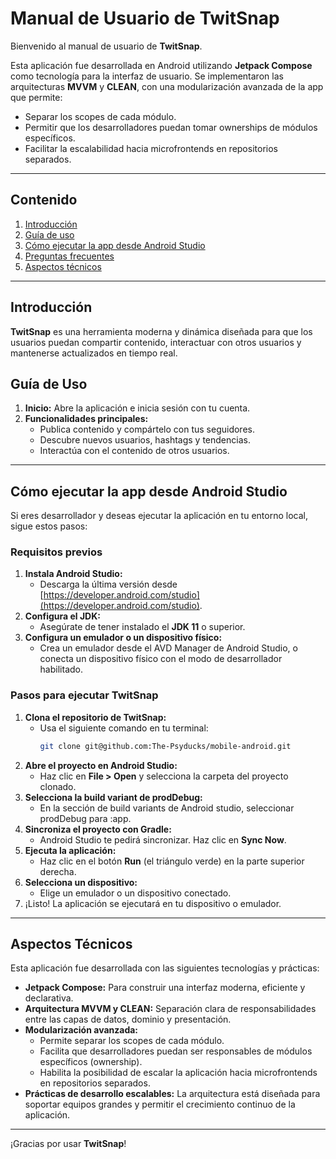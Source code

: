 # Manual de Usuario de TwitSnap

Bienvenido al manual de usuario de **TwitSnap**.

Esta aplicación fue desarrollada en Android utilizando **Jetpack Compose** como tecnología para la interfaz de usuario. Se implementaron las arquitecturas **MVVM** y **CLEAN**, con una modularización avanzada de la app que permite:

- Separar los scopes de cada módulo.
- Permitir que los desarrolladores puedan tomar ownerships de módulos específicos.
- Facilitar la escalabilidad hacia microfrontends en repositorios separados.

---

## Contenido
1. [Introducción](#introducción)
2. [Guía de uso](#guía-de-uso)
3. [Cómo ejecutar la app desde Android Studio](#cómo-ejecutar-la-app-desde-android-studio)
4. [Preguntas frecuentes](#preguntas-frecuentes)
5. [Aspectos técnicos](#aspectos-técnicos)

---

## Introducción
**TwitSnap** es una herramienta moderna y dinámica diseñada para que los usuarios puedan compartir contenido, interactuar con otros usuarios y mantenerse actualizados en tiempo real.

## Guía de Uso
1. **Inicio:** Abre la aplicación e inicia sesión con tu cuenta.
2. **Funcionalidades principales:**
   - Publica contenido y compártelo con tus seguidores.
   - Descubre nuevos usuarios, hashtags y tendencias.
   - Interactúa con el contenido de otros usuarios.

---

## Cómo ejecutar la app desde Android Studio
Si eres desarrollador y deseas ejecutar la aplicación en tu entorno local, sigue estos pasos:

### **Requisitos previos**
1. **Instala Android Studio:**
   - Descarga la última versión desde [https://developer.android.com/studio](https://developer.android.com/studio).
2. **Configura el JDK:**
   - Asegúrate de tener instalado el **JDK 11** o superior.
3. **Configura un emulador o un dispositivo físico:**
   - Crea un emulador desde el AVD Manager de Android Studio, o conecta un dispositivo físico con el modo de desarrollador habilitado.

### **Pasos para ejecutar TwitSnap**
1. **Clona el repositorio de TwitSnap:**
   - Usa el siguiente comando en tu terminal:
     ```bash
     git clone git@github.com:The-Psyducks/mobile-android.git
     ```
2. **Abre el proyecto en Android Studio:**
   - Haz clic en **File > Open** y selecciona la carpeta del proyecto clonado.
3. **Selecciona la build variant de prodDebug:**
   - En la sección de build variants de Android studio, seleccionar prodDebug para :app.
4. **Sincroniza el proyecto con Gradle:**
   - Android Studio te pedirá sincronizar. Haz clic en **Sync Now**.
5. **Ejecuta la aplicación:**
   - Haz clic en el botón **Run** (el triángulo verde) en la parte superior derecha.
6. **Selecciona un dispositivo:**
   - Elige un emulador o un dispositivo conectado.
7. ¡Listo! La aplicación se ejecutará en tu dispositivo o emulador.

---

## Aspectos Técnicos
Esta aplicación fue desarrollada con las siguientes tecnologías y prácticas:

- **Jetpack Compose:** Para construir una interfaz moderna, eficiente y declarativa.
- **Arquitectura MVVM y CLEAN:** Separación clara de responsabilidades entre las capas de datos, dominio y presentación.
- **Modularización avanzada:**
  - Permite separar los scopes de cada módulo.
  - Facilita que desarrolladores puedan ser responsables de módulos específicos (ownership).
  - Habilita la posibilidad de escalar la aplicación hacia microfrontends en repositorios separados.
- **Prácticas de desarrollo escalables:** La arquitectura está diseñada para soportar equipos grandes y permitir el crecimiento continuo de la aplicación.

---

¡Gracias por usar **TwitSnap**!
